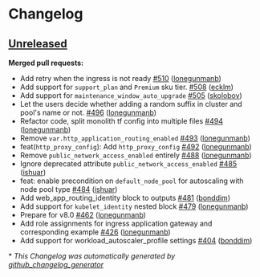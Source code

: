 # Changelog

## [Unreleased](https://github.com/Azure/terraform-azurerm-aks/tree/HEAD)

**Merged pull requests:**

- Add retry when the ingress is not ready [\#510](https://github.com/Azure/terraform-azurerm-aks/pull/510) ([lonegunmanb](https://github.com/lonegunmanb))
- Add support for `support_plan` and `Premium` sku tier. [\#508](https://github.com/Azure/terraform-azurerm-aks/pull/508) ([ecklm](https://github.com/ecklm))
- Add support for `maintenance_window_auto_upgrade` [\#505](https://github.com/Azure/terraform-azurerm-aks/pull/505) ([skolobov](https://github.com/skolobov))
- Let the users decide whether adding a random suffix in cluster and pool's name or not. [\#496](https://github.com/Azure/terraform-azurerm-aks/pull/496) ([lonegunmanb](https://github.com/lonegunmanb))
- Refactor code, split monolith tf config into multiple files [\#494](https://github.com/Azure/terraform-azurerm-aks/pull/494) ([lonegunmanb](https://github.com/lonegunmanb))
- Remove `var.http_application_routing_enabled` [\#493](https://github.com/Azure/terraform-azurerm-aks/pull/493) ([lonegunmanb](https://github.com/lonegunmanb))
- feat\(`http_proxy_config`\): Add `http_proxy_config` [\#492](https://github.com/Azure/terraform-azurerm-aks/pull/492) ([lonegunmanb](https://github.com/lonegunmanb))
- Remove `public_network_access_enabled` entirely [\#488](https://github.com/Azure/terraform-azurerm-aks/pull/488) ([lonegunmanb](https://github.com/lonegunmanb))
- Ignore deprecated attribute `public_network_access_enabled` [\#485](https://github.com/Azure/terraform-azurerm-aks/pull/485) ([ishuar](https://github.com/ishuar))
- feat: enable precondition on `default_node_pool` for autoscaling with node pool type [\#484](https://github.com/Azure/terraform-azurerm-aks/pull/484) ([ishuar](https://github.com/ishuar))
- Add web\_app\_routing\_identity block to outputs [\#481](https://github.com/Azure/terraform-azurerm-aks/pull/481) ([bonddim](https://github.com/bonddim))
- Add support for `kubelet_identity` nested block [\#479](https://github.com/Azure/terraform-azurerm-aks/pull/479) ([lonegunmanb](https://github.com/lonegunmanb))
- Prepare for v8.0 [\#462](https://github.com/Azure/terraform-azurerm-aks/pull/462) ([lonegunmanb](https://github.com/lonegunmanb))
- Add role assignments for ingress application gateway and corresponding example [\#426](https://github.com/Azure/terraform-azurerm-aks/pull/426) ([lonegunmanb](https://github.com/lonegunmanb))
- Add support for workload\_autoscaler\_profile settings [\#404](https://github.com/Azure/terraform-azurerm-aks/pull/404) ([bonddim](https://github.com/bonddim))



\* *This Changelog was automatically generated by [github_changelog_generator](https://github.com/github-changelog-generator/github-changelog-generator)*
